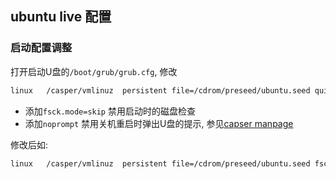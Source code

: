 ## ubuntu live 配置

### 启动配置调整


打开启动U盘的`/boot/grub/grub.cfg`, 修改 

```bash
linux	/casper/vmlinuz  persistent file=/cdrom/preseed/ubuntu.seed quiet splash ..... ---
```

- 添加`fsck.mode=skip` 禁用启动时的磁盘检查
- 添加`noprompt` 禁用关机重启时弹出U盘的提示, 参见[capser manpage](http://manpages.ubuntu.com/manpages/bionic/man7/casper.7.html)

修改后如:

```bash
linux	/casper/vmlinuz  persistent file=/cdrom/preseed/ubuntu.seed fsck.mode=skip noprompt quiet splash ---
```

